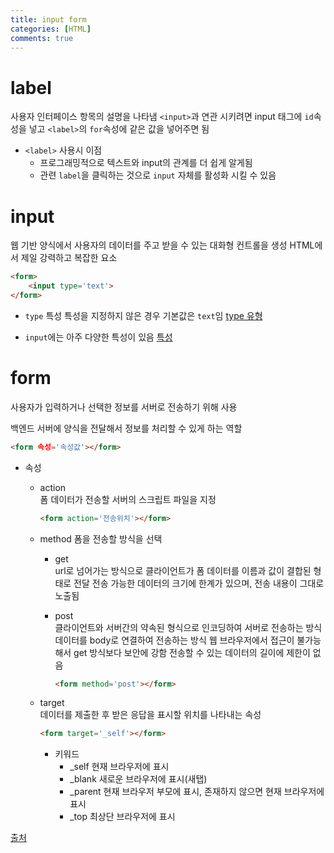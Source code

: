 ```yaml
---
title: input form
categories: [HTML]
comments: true
---
```


# label
사용자 인터페이스 항목의 설명을 나타냄
`<input>`과 연관 시키려면 input 태그에 `id`속성을 넣고 `<label>`의 `for`속성에 같은 값을 넣어주면 됨

- `<label>` 사용시 이점
    - 프로그래밍적으로 텍스트와 input의 관계를 더 쉽게 알게됨
    - 관련 `label`을 클릭하는 것으로 `input` 자체를 활성화 시킬 수 있음

# input
웹 기반 양식에서 사용자의 데이터를 주고 받을 수 있는 대화형 컨트롤을 생성
HTML에서 제일 강력하고 복잡한 요소

``` html
<form>
    <input type='text'>
</form>
```

- `type` 특성
특성을 지정하지 않은 경우 기본값은 `text`임
[type 유형](https://developer.mozilla.org/ko/docs/Web/HTML/Element/Input)

- `input`에는 아주 다양한 특성이 있음
[특성](https://developer.mozilla.org/ko/docs/Web/HTML/Element/Input)

# form
사용자가 입력하거나 선택한 정보를 서버로 전송하기 위해 사용

백엔드 서버에 양식을 전달해서 정보를 처리할 수 있게 하는 역할

``` html
<form 속성='속성값'></form>
```

- 속성
    - action  
        폼 데이터가 전송할 서버의 스크립트 파일을 지정

        ``` html
        <form action='전송위치'></form>
        ```

    - method
        폼을 전송할 방식을 선택
        - get  
        url로 넘어가는 방식으로 클라이언트가 폼 데이터를 이름과 값이 결합된 형태로 전달
        전송 가능한 데이터의 크기에 한계가 있으며, 전송 내용이 그대로 노출됨

        - post  
        클라이언트와 서버간의 약속된 형식으로 인코딩하여 서버로 전송하는 방식
        데이터를 body로 연결하여 전송하는 방식
        웹 브라우저에서 접근이 불가능해서 get 방식보다 보안에 강함
        전송할 수 있는 데이터의 길이에 제한이 없음

            ``` html
            <form method='post'></form>
            ```

    - target  
        데이터를 제출한 후 받은 응답을 표시할 위치를 나타내는 속성
        ``` html
        <form target='_self'></form>
        ```

        - 키워드
            - _self
            현재 브라우저에 표시
            - _blank
            새로운 브라우저에 표시(새탭)
            - _parent
            현재 브라우저 부모에 표시, 존재하지 않으면 현재 브라우저에 표시
            - _top
            최상단 브라우저에 표시


[출처](https://blog.naver.com/jaeeun_98/222071568997 '새싹개발자')